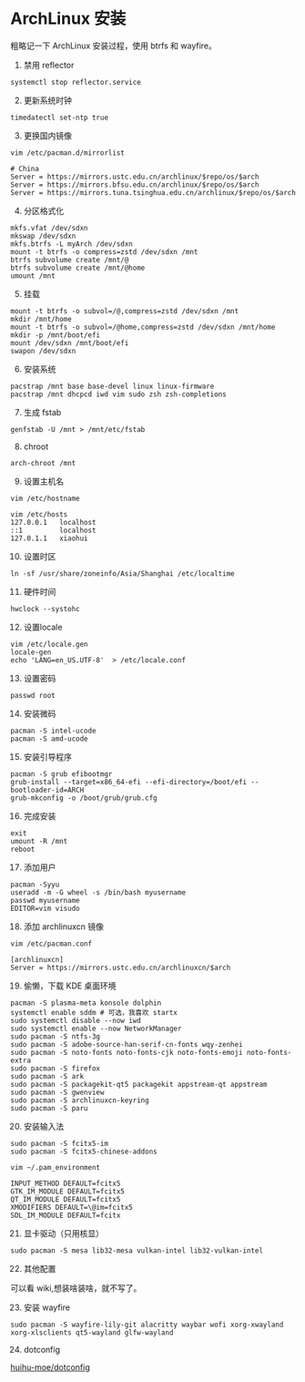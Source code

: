 # ArchLinux 安装

粗略记一下 ArchLinux 安装过程，使用 btrfs 和 wayfire。

1. 禁用 reflector

```shell
systemctl stop reflector.service
```

2. 更新系统时钟

```shell
timedatectl set-ntp true
```

3. 更换国内镜像

```shell
vim /etc/pacman.d/mirrorlist

# China
Server = https://mirrors.ustc.edu.cn/archlinux/$repo/os/$arch
Server = https://mirrors.bfsu.edu.cn/archlinux/$repo/os/$arch
Server = https://mirrors.tuna.tsinghua.edu.cn/archlinux/$repo/os/$arch
```

4. 分区格式化

```shell
mkfs.vfat /dev/sdxn
mkswap /dev/sdxn
mkfs.btrfs -L myArch /dev/sdxn
mount -t btrfs -o compress=zstd /dev/sdxn /mnt
btrfs subvolume create /mnt/@
btrfs subvolume create /mnt/@home
umount /mnt
```

5. 挂载

```shell
mount -t btrfs -o subvol=/@,compress=zstd /dev/sdxn /mnt
mkdir /mnt/home
mount -t btrfs -o subvol=/@home,compress=zstd /dev/sdxn /mnt/home
mkdir -p /mnt/boot/efi
mount /dev/sdxn /mnt/boot/efi
swapon /dev/sdxn
```

6. 安装系统

```shell
pacstrap /mnt base base-devel linux linux-firmware
pacstrap /mnt dhcpcd iwd vim sudo zsh zsh-completions
```

7. 生成 fstab

```shell
genfstab -U /mnt > /mnt/etc/fstab
```

8. chroot

```shell
arch-chroot /mnt
```

9. 设置主机名

```shell
vim /etc/hostname

vim /etc/hosts
127.0.0.1	localhost
::1		    localhost
127.0.1.1	xiaohui
```

10. 设置时区

```shell
ln -sf /usr/share/zoneinfo/Asia/Shanghai /etc/localtime
```

11. 硬件时间

```shell
hwclock --systohc
```

12. 设置locale

```shell
vim /etc/locale.gen
locale-gen
echo 'LANG=en_US.UTF-8'  > /etc/locale.conf
```

13. 设置密码

```shell
passwd root
```

14. 安装微码

```shell
pacman -S intel-ucode
pacman -S amd-ucode
```

15. 安装引导程序

```shell
pacman -S grub efibootmgr
grub-install --target=x86_64-efi --efi-directory=/boot/efi --bootloader-id=ARCH
grub-mkconfig -o /boot/grub/grub.cfg
```

16. 完成安装

```shell
exit
umount -R /mnt
reboot
```

17. 添加用户

```shell
pacman -Syyu
useradd -m -G wheel -s /bin/bash myusername
passwd myusername
EDITOR=vim visudo
```

18. 添加 archlinuxcn 镜像

```shell
vim /etc/pacman.conf

[archlinuxcn]
Server = https://mirrors.ustc.edu.cn/archlinuxcn/$arch
```

19. 偷懒，下载 KDE 桌面环境

```shell
pacman -S plasma-meta konsole dolphin
systemctl enable sddm # 可选，我喜欢 startx
sudo systemctl disable --now iwd
sudo systemctl enable --now NetworkManager
sudo pacman -S ntfs-3g
sudo pacman -S adobe-source-han-serif-cn-fonts wqy-zenhei
sudo pacman -S noto-fonts noto-fonts-cjk noto-fonts-emoji noto-fonts-extra
sudo pacman -S firefox
sudo pacman -S ark
sudo pacman -S packagekit-qt5 packagekit appstream-qt appstream
sudo pacman -S gwenview
sudo pacman -S archlinuxcn-keyring
sudo pacman -S paru
```

20. 安装输入法

```shell
sudo pacman -S fcitx5-im
sudo pacman -S fcitx5-chinese-addons

vim ~/.pam_environment

INPUT_METHOD DEFAULT=fcitx5
GTK_IM_MODULE DEFAULT=fcitx5
QT_IM_MODULE DEFAULT=fcitx5
XMODIFIERS DEFAULT=\@im=fcitx5
SDL_IM_MODULE DEFAULT=fcitx
```

21. 显卡驱动（只用核显）

```shell
sudo pacman -S mesa lib32-mesa vulkan-intel lib32-vulkan-intel
```

22. 其他配置

可以看 wiki,想装啥装啥，就不写了。

23. 安装 wayfire

```shell
sudo pacman -S wayfire-lily-git alacritty waybar wofi xorg-xwayland xorg-xlsclients qt5-wayland glfw-wayland
```

24. dotconfig

[huihu-moe/dotconfig](https://github.com/huihu-moe/dotconfig)